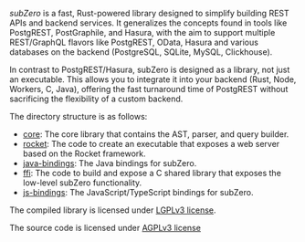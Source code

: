 *subZero* is a fast, Rust-powered library designed to simplify building REST APIs and backend services. It generalizes the concepts found in tools like PostgREST, PostGraphile, and Hasura, with the aim to support multiple REST/GraphQL flavors like PostgREST, OData, Hasura and various databases on the backend (PostgreSQL, SQLite, MySQL, Clickhouse).

In contrast to PostgREST/Hasura, subZero is designed as a library, not just an executable. This allows you to integrate it into your backend (Rust, Node, Workers, C, Java), offering the fast turnaround time of PostgREST without sacrificing the flexibility of a custom backend.

The directory structure is as follows:

- [core](core/README.md): The core library that contains the AST, parser, and query builder.
- [rocket](rocket/README.md): The code to create an executable that exposes a web server based on the Rocket framework.
- [java-bindings](java-bindings/README.md): The Java bindings for subZero.
- [ffi](ffi/README.md): The code to build and expose a C shared library that exposes the low-level subZero functionality.
- [js-bindings](js-bindings/README.md): The JavaScript/TypeScript bindings for subZero.


The compiled library is licensed under [LGPLv3 license](http://www.gnu.org/licenses/lgpl-3.0.html).

The source code is licensed under [AGPLv3 license](http://www.gnu.org/licenses/agpl-3.0.html)